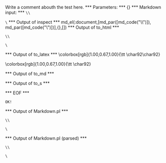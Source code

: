 Write a comment abouth the test here.
*** Parameters: ***
{}
*** Markdown input: ***
`\\`

`\`
*** Output of inspect ***
md_el(:document,[md_par([md_code("\\\\")]), md_par([md_code("\\")])],{},[])
*** Output of to_html ***

<p><code>\\</code></p>

<p><code>\</code></p>

*** Output of to_latex ***
\colorbox[rgb]{1.00,0.67,1.00}{\tt \char92\char92}

\colorbox[rgb]{1.00,0.67,1.00}{\tt \char92}


*** Output of to_md ***

*** Output of to_s ***

*** EOF ***



	OK!



*** Output of Markdown.pl ***
<p><code>\\</code></p>

<p><code>\</code></p>

*** Output of Markdown.pl (parsed) ***
<p
      ><code>\\</code
    ></p
    ><p
      ><code>\</code
    ></p
  >